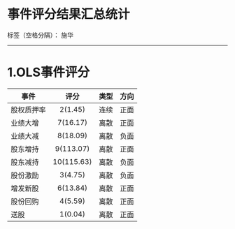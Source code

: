 # 事件评分结果汇总统计

标签（空格分隔）： 施华

---

# **1.OLS事件评分**
|事件|评分|类型|方向|
|----|:---:|:---:|:---:|
|股权质押率|2(1.45)|连续|正面|
|业绩大增|7(16.17)|离散|正面|
|业绩大减|8(18.09)|离散|负面|
|股东增持|9(113.07)|离散|正面|
|股东减持|10(115.63)|离散|负面|
|股份激励|3(4.75)|离散|负面|
|增发新股|6(13.84)|离散|正面|
|股份回购|4(5.59)|离散|正面|
|送股|1(0.04)|离散|正面|




